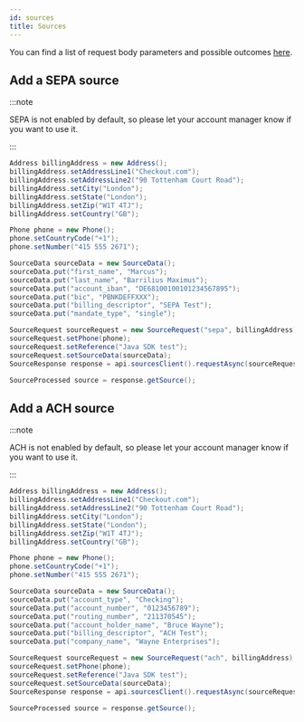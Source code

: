 ```yaml
---
id: sources
title: Sources
---
```



You can find a list of request body parameters and possible outcomes [here](https://api-reference.checkout.com/#tag/Sources).

## Add a <Highlight color="#25c2a0">SEPA source</Highlight>

:::note

SEPA is not enabled by default, so please let your account manager know if you want to use it.

:::

```java
Address billingAddress = new Address();
billingAddress.setAddressLine1("Checkout.com");
billingAddress.setAddressLine2("90 Tottenham Court Road");
billingAddress.setCity("London");
billingAddress.setState("London");
billingAddress.setZip("W1T 4TJ");
billingAddress.setCountry("GB");

Phone phone = new Phone();
phone.setCountryCode("+1");
phone.setNumber("415 555 2671");

SourceData sourceData = new SourceData();
sourceData.put("first_name", "Marcus");
sourceData.put("last_name", "Barrilius Maximus");
sourceData.put("account_iban", "DE68100100101234567895");
sourceData.put("bic", "PBNKDEFFXXX");
sourceData.put("billing_descriptor", "SEPA Test");
sourceData.put("mandate_type", "single");

SourceRequest sourceRequest = new SourceRequest("sepa", billingAddress);
sourceRequest.setPhone(phone);
sourceRequest.setReference("Java SDK test");
sourceRequest.setSourceData(sourceData);
SourceResponse response = api.sourcesClient().requestAsync(sourceRequest).get();

SourceProcessed source = response.getSource();
```

## Add a <Highlight color="#25c2a0">ACH source</Highlight>

:::note

ACH is not enabled by default, so please let your account manager know if you want to use it.

:::

```java
Address billingAddress = new Address();
billingAddress.setAddressLine1("Checkout.com");
billingAddress.setAddressLine2("90 Tottenham Court Road");
billingAddress.setCity("London");
billingAddress.setState("London");
billingAddress.setZip("W1T 4TJ");
billingAddress.setCountry("GB");

Phone phone = new Phone();
phone.setCountryCode("+1");
phone.setNumber("415 555 2671");

SourceData sourceData = new SourceData();
sourceData.put("account_type", "Checking");
sourceData.put("account_number", "0123456789");
sourceData.put("routing_number", "211370545");
sourceData.put("account_holder_name", "Bruce Wayne");
sourceData.put("billing_descriptor", "ACH Test");
sourceData.put("company_name", "Wayne Enterprises");

SourceRequest sourceRequest = new SourceRequest("ach", billingAddress);
sourceRequest.setPhone(phone);
sourceRequest.setReference("Java SDK test");
sourceRequest.setSourceData(sourceData);
SourceResponse response = api.sourcesClient().requestAsync(sourceRequest).get();

SourceProcessed source = response.getSource();
```
